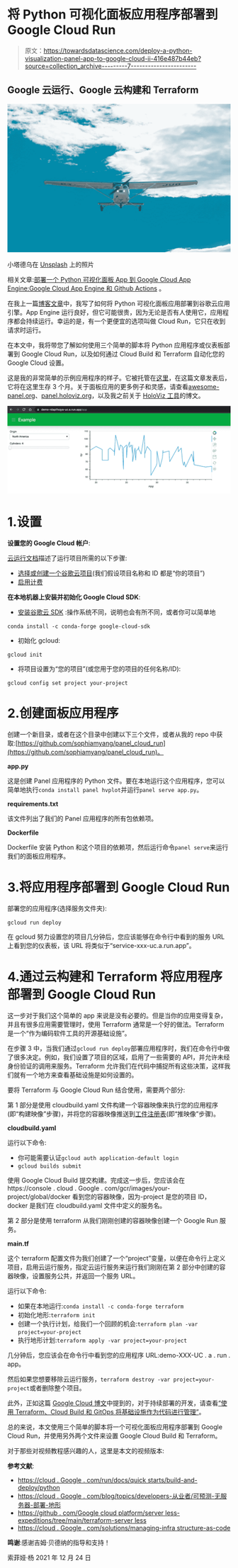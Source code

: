 # 将 Python 可视化面板应用程序部署到 Google Cloud Run

> 原文：<https://towardsdatascience.com/deploy-a-python-visualization-panel-app-to-google-cloud-ii-416e487b44eb?source=collection_archive---------7----------------------->

## Google 云运行、Google 云构建和 Terraform

![](img/da41d05967180e7a9bdf92a8841bef7a.png)

小塔德乌在 [Unsplash](https://unsplash.com/?utm_source=unsplash&utm_medium=referral&utm_content=creditCopyText) 上的照片

相关文章:[部署一个 Python 可视化面板 App 到 Google Cloud App Engine:Google Cloud App Engine 和 Github Actions](/deploy-a-python-visualization-panel-app-to-google-cloud-cafe558fe787?sk=98a75bd79e98cba241cc6711e6fc5be5) 。

在我上一篇[博客文章](/deploy-a-python-visualization-panel-app-to-google-cloud-cafe558fe787?sk=98a75bd79e98cba241cc6711e6fc5be5)中，我写了如何将 Python 可视化面板应用部署到谷歌云应用引擎。App Engine 运行良好，但它可能很贵，因为无论是否有人使用它，应用程序都会持续运行。幸运的是，有一个更便宜的选项叫做 Cloud Run，它只在收到请求时运行。

在本文中，我将带您了解如何使用三个简单的脚本将 Python 应用程序或仪表板部署到 Google Cloud Run，以及如何通过 Cloud Build 和 Terraform 自动化您的 Google Cloud 设置。

这是我的非常简单的示例应用程序的样子。它被托管在[这里](https://demo-he54wmmt4q-uc.a.run.app)，在这篇文章发表后，它将在这里生存 3 个月。关于面板应用的更多例子和灵感，请查看[awesome-panel.org](http://awesome-panel.org/)、[panel.holoviz.org](https://panel.holoviz.org/)，以及我之前关于 [HoloViz 工具](/visualization-and-interactive-dashboard-in-python-c2f2a88b2ba3?sk=c78ed971426bbccb89798759779aa303)的博文。

![](img/25df28659a59a6a2b3da1fc4e9f2ff88.png)

# 1.设置

**设置您的 Google Cloud 帐户**:

[云运行文档](https://cloud.google.com/run/docs/quickstarts/build-and-deploy/python)描述了运行项目所需的以下步骤:

*   [选择或创建一个谷歌云项目](https://console.cloud.google.com/projectselector2/home/dashboard)(我们假设项目名称和 ID 都是“你的项目”)
*   [启用计费](https://console.cloud.google.com/billing/projects)

**在本地机器上安装并初始化 Google Cloud SDK**:

*   [安装谷歌云 SDK](https://cloud.google.com/sdk/docs/install) :操作系统不同，说明也会有所不同，或者你可以简单地

```
conda install -c conda-forge google-cloud-sdk
```

*   初始化 gcloud:

```
gcloud init
```

*   将项目设置为“您的项目”(或您用于您的项目的任何名称/ID):

```
gcloud config set project your-project
```

# 2.创建面板应用程序

创建一个新目录，或者在这个目录中创建以下三个文件，或者从我的 repo 中获取:[https://github.com/sophiamyang/panel_cloud_run](https://github.com/sophiamyang/panel_cloud_run)。

**app.py**

这是创建 Panel 应用程序的 Python 文件。要在本地运行这个应用程序，您可以简单地执行`conda install panel hvplot`并运行`panel serve app.py`。

**requirements.txt**

该文件列出了我们的 Panel 应用程序的所有包依赖项。

**Dockerfile**

Dockerfile 安装 Python 和这个项目的依赖项，然后运行命令`panel serve`来运行我们的面板应用程序。

# 3.将应用程序部署到 Google Cloud Run

部署您的应用程序(选择服务文件夹):

```
gcloud run deploy
```

在 gcloud 努力设置您的项目几分钟后，您应该能够在命令行中看到的服务 URL 上看到您的仪表板，该 URL 将类似于“service-xxx-uc.a.run.app”。

# 4.通过云构建和 Terraform 将应用程序部署到 Google Cloud Run

这一步对于我们这个简单的 app 来说是没有必要的。但是当你的应用变得复杂，并且有很多应用需要管理时，使用 Terraform 通常是一个好的做法。Terraform 是一个“作为编码软件工具的开源基础设施”。

在步骤 3 中，当我们通过`gcloud run deploy`部署应用程序时，我们在命令行中做了很多决定。例如，我们设置了项目的区域，启用了一些需要的 API，并允许未经身份验证的调用来服务。Terraform 允许我们在代码中捕捉所有这些决策，这样我们就有一个地方来查看基础设施是如何设置的。

要将 Terraform 与 Google Cloud Run 结合使用，需要两个部分:

第 1 部分是使用 cloudbuild.yaml 文件构建一个容器映像来执行您的应用程序(即“构建映像”步骤)，并将您的容器映像推送到[工件注册表](https://cloud.google.com/artifact-registry/docs)(即“推映像”步骤)。

**cloudbuild.yaml**

运行以下命令:

*   你可能需要认证`gcloud auth application-default login`
*   `gcloud builds submit`

使用 Google Cloud Build 提交构建。完成这一步后，您应该会在 https://console . cloud . Google . com/gcr/images/your-project/global/docker 看到您的容器映像，因为-project 是您的项目 ID，docker 是我们在 cloudbuild.yaml 文件中定义的服务名。

第 2 部分是使用 terraform 从我们刚刚创建的容器映像创建一个 Google Run 服务。

**main.tf**

这个 terraform 配置文件为我们创建了一个“project”变量，以便在命令行上定义项目，启用云运行服务，指定云运行服务来运行我们刚刚在第 2 部分中创建的容器映像，设置服务公共，并返回一个服务 URL。

运行以下命令:

*   如果在本地运行:`conda install -c conda-forge terraform`
*   初始化地形:`terraform init`
*   创建一个执行计划，给我们一个回顾的机会:`terraform plan -var project=your-project`
*   执行地形计划:`terraform apply -var project=your-project`

几分钟后，您应该会在命令行中看到您的应用程序 URL:demo-XXX-UC . a . run . app。

然后如果您想要移除云运行服务，`terraform destroy -var project=your-project`或者删除整个项目。

此外，正如这篇 [Google Cloud 博文](https://cloud.google.com/blog/topics/developers-practitioners/predictable-serverless-deployments-terraform)中提到的，对于持续部署的开发，请查看[“使用 Terraform、Cloud Build 和 GitOps 将基础设施作为代码进行管理”](https://cloud.google.com/solutions/managing-infrastructure-as-code)。

总的来说，本文使用三个简单的脚本将一个可视化面板应用程序部署到 Google Cloud Run，并使用另外两个文件来设置 Google Cloud Build 和 Terraform。

对于那些对视频教程感兴趣的人，这里是本文的视频版本:

**参考文献**:

*   [https://cloud . Google . com/run/docs/quick starts/build-and-deploy/python](https://cloud.google.com/run/docs/quickstarts/build-and-deploy/python)
*   [https://cloud . Google . com/blog/topics/developers-从业者/可预测-无服务器-部署-地形](https://cloud.google.com/blog/topics/developers-practitioners/predictable-serverless-deployments-terraform)
*   [https://github . com/Google cloud platform/server less-expeditions/tree/main/terraform-server less](https://github.com/GoogleCloudPlatform/serverless-expeditions/tree/main/terraform-serverless)
*   [https://cloud . Google . com/solutions/managing-infra structure-as-code](https://cloud.google.com/solutions/managing-infrastructure-as-code)

**鸣谢**:感谢吉姆·贝德纳的指导和支持！

索菲娅·杨 2021 年 12 月 24 日